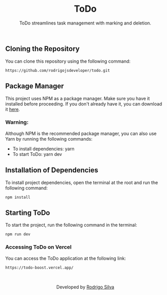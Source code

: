<div align="center">
<h1>
   ToDo
</h1>

<p>ToDo streamlines task management with marking and deletion.</p>
</div>
<br/>

## Cloning the Repository

You can clone this repository using the following command:

```
https://github.com/rodrigojsdeveloper/todo.git
```

## Package Manager

This project uses NPM as a package manager. Make sure you have it installed before proceeding. If you don't already have it, you can download it <a href="https://nodejs.org/en/download">here</a>.

### Warning:

Although NPM is the recommended package manager, you can also use Yarn by running the following commands:

- To install dependencies: yarn
- To start ToDo: yarn dev

## Installation of Dependencies

To install project dependencies, open the terminal at the root and run the following command:

```
npm install
```

## Starting ToDo

To start the project, run the following command in the terminal:

```
npm run dev
```

### Accessing ToDo on Vercel

You can access the ToDo application at the following link:

```
https://todo-boost.vercel.app/
```

<br/>
<p align="center">Developed by <a href="https://www.linkedin.com/in/rodrigo-de-jesus-silva/">Rodrigo Silva</a>
</p>
